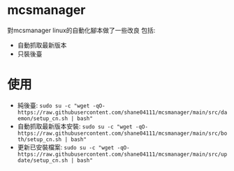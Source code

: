 # mcsmanager
對mcsmanager linux的自動化腳本做了一些改良
包括:
- 自動抓取最新版本
- 只裝後臺

# 使用
- 純後臺: `sudo su -c "wget -qO- https://raw.githubusercontent.com/shane04111/mcsmanager/main/src/daemon/setup_cn.sh | bash"`
- 自動抓取最新版本安裝: `sudo su -c "wget -qO- https://raw.githubusercontent.com/shane04111/mcsmanager/main/src/both/setup_cn.sh | bash"`
- 更新已安裝檔案: `sudo su -c "wget -qO- https://raw.githubusercontent.com/shane04111/mcsmanager/main/src/update/setup_cn.sh | bash"`
